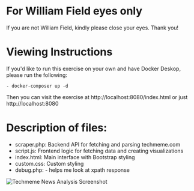 # For William Field eyes only
If you are not William Field, kindly please close your eyes. Thank you!

# Viewing Instructions
If you'd like to run this exercise on your own and have Docker Deskop, please run the following:

```
- docker-composer up -d
```

Then you can visit the exercise at http://localhost:8080/index.html or just http://localhost:8080

# Description of files:
- scraper.php: Backend API for fetching and parsing techmeme.com
- script.js: Frontend logic for fetching data and creating visualizations
- index.html: Main interface with Bootstrap styling
- custom.css: Custom styling
- debug.php: - helps me look at xpath response

![Techmeme News Analysis Screenshot](https://i.postimg.cc/s2WxPPjR/Screenshot-2025-03-08-125526.png)